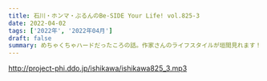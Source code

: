 ```yaml
---
title: 石川・ホンマ・ぶるんのBe-SIDE Your Life! vol.825-3
date: 2022-04-02
tags: ['2022年', '2022年04月']
draft: false
summary: めちゃくちゃハードだったころの話。作家さんのライフスタイルが垣間見れます！
---
```


http://project-phi.ddo.jp/ishikawa/ishikawa825_3.mp3
